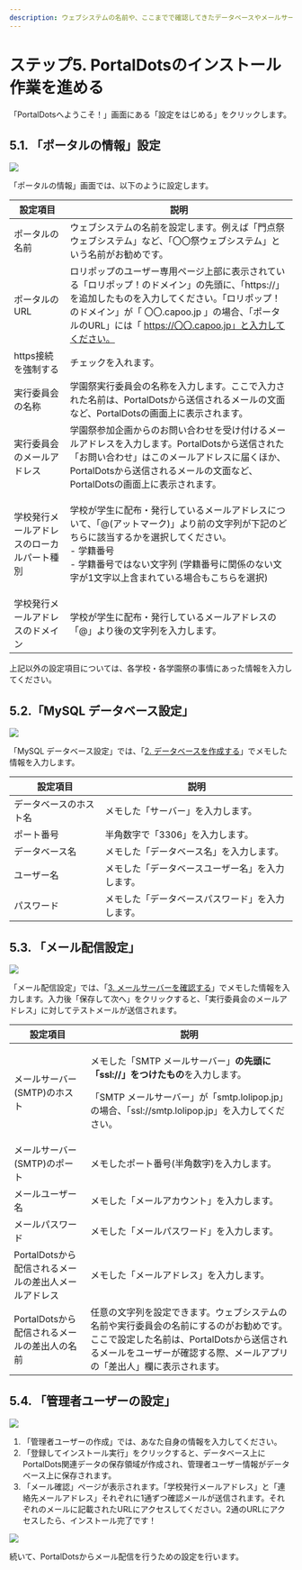 ```yaml
---
description: ウェブシステムの名前や、ここまでで確認してきたデータベースやメールサーバーの設定を行います。
---
```


# ステップ5. PortalDotsのインストール作業を進める

「PortalDotsへようこそ！」画面にある「設定をはじめる」をクリックします。

## 5.1. 「ポータルの情報」設定

![](<../../../.gitbook/assets/PortalDots のインストール — PortalDots.png>)

「ポータルの情報」画面では、以下のように設定します。

| 設定項目                  | 説明                                                                                                                                                  |
| --------------------- | --------------------------------------------------------------------------------------------------------------------------------------------------- |
| ポータルの名前               | ウェブシステムの名前を設定します。例えば「門点祭ウェブシステム」など、「〇〇祭ウェブシステム」という名前がお勧めです。                                                                                         |
| ポータルのURL              | ロリポップのユーザー専用ページ上部に表示されている「ロリポップ！のドメイン」の先頭に、「https://」を追加したものを入力してください。「ロリポップ！のドメイン」が「 〇〇.capoo.jp 」の場合、「ポータルのURL」には「 https://〇〇.capoo.jp」と入力してください。 |
| https接続を強制する          | チェックを入れます。                                                                                                                                          |
| 実行委員会の名称              | 学園祭実行委員会の名称を入力します。ここで入力された名前は、PortalDotsから送信されるメールの文面など、PortalDotsの画面上に表示されます。                                                                      |
| 実行委員会のメールアドレス         | 学園祭参加企画からのお問い合わせを受け付けるメールアドレスを入力します。PortalDotsから送信された「お問い合わせ」はこのメールアドレスに届くほか、PortalDotsから送信されるメールの文面など、PortalDotsの画面上に表示されます。                       |
| 学校発行メールアドレスのローカルパート種別 | <p>学校が学生に配布・発行しているメールアドレスについて、「@(アットマーク)」より前の文字列が下記のどちらに該当するかを選択してください。<br>- 学籍番号<br>- 学籍番号ではない文字列 (学籍番号に関係のない文字が1文字以上含まれている場合もこちらを選択)</p>          |
| 学校発行メールアドレスのドメイン      | 学校が学生に配布・発行しているメールアドレスの「@」より後の文字列を入力します。                                                                                                            |

上記以外の設定項目については、各学校・各学園祭の事情にあった情報を入力してください。

## 5.2.「MySQL データベース設定」

![](<../../../.gitbook/assets/image (6).png>)

「MySQL データベース設定」では、「[2. データベースを作成する](database.md)」でメモした情報を入力します。

| 設定項目        | 説明                       |
| ----------- | ------------------------ |
| データベースのホスト名 | メモした「サーバー」を入力します。        |
| ポート番号       | 半角数字で「3306」を入力します。       |
| データベース名     | メモした「データベース名」を入力します。     |
| ユーザー名       | メモした「データベースユーザー名」を入力します。 |
| パスワード       | メモした「データベースパスワード」を入力します。 |

## 5.3. 「メール配信設定」

![](<../../../.gitbook/assets/image (3) (1).png>)

「メール配信設定」では、「[3. メールサーバーを確認する](email.md)」でメモした情報を入力します。入力後「保存して次へ」をクリックすると、「実行委員会のメールアドレス」に対してテストメールが送信されます。

| 設定項目                            | 説明                                                                                                                                                     |
| ------------------------------- | ------------------------------------------------------------------------------------------------------------------------------------------------------ |
| メールサーバー(SMTP)のホスト               | <p>メモした「SMTP メールサーバー」<strong>の先頭に「ssl://」をつけたもの</strong>を入力します。</p><p></p><p>「SMTP メールサーバー」が「smtp.lolipop.jp」の場合、「ssl://smtp.lolipop.jp」を入力してください。</p> |
| メールサーバー(SMTP)のポート               | メモしたポート番号(半角数字)を入力します。                                                                                                                                 |
| メールユーザー名                        | メモした「メールアカウント」を入力します。                                                                                                                                  |
| メールパスワード                        | メモした「メールパスワード」を入力します。                                                                                                                                  |
| PortalDotsから配信されるメールの差出人メールアドレス | メモした「メールアドレス」を入力します。                                                                                                                                   |
| PortalDotsから配信されるメールの差出人の名前     | 任意の文字列を設定できます。ウェブシステムの名前や実行委員会の名前にするのがお勧めです。ここで設定した名前は、PortalDotsから送信されるメールをユーザーが確認する際、メールアプリの「差出人」欄に表示されます。                                           |

## 5.4. 「管理者ユーザーの設定」

![](<../../../.gitbook/assets/image (5).png>)

1. 「管理者ユーザーの作成」では、あなた自身の情報を入力してください。
2. 「登録してインストール実行」をクリックすると、データベース上に PortalDots関連データの保存領域が作成され、管理者ユーザー情報がデータベース上に保存されます。
3. 「メール確認」ページが表示されます。「学校発行メールアドレス」と「連絡先メールアドレス」それぞれに1通ずつ確認メールが送信されます。それぞれのメールに記載されたURLにアクセスしてください。2通のURLにアクセスしたら、インストール完了です！

![](<../../../.gitbook/assets/image (4) (1).png>)



続いて、PortalDotsからメール配信を行うための設定を行います。

